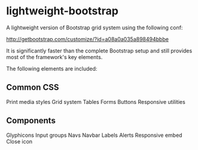 # lightweight-bootstrap

A lightweight version of Bootstrap grid system using the following conf:

http://getbootstrap.com/customize/?id=a08a0a035a898494bbbe

It is significantly faster than the complete Bootstrap setup and still provides most of the framework's key elements.

The following elements are included:

## Common CSS
Print media styles
Grid system
Tables
Forms
Buttons
Responsive utilities

## Components
Glyphicons
Input groups
Navs
Navbar
Labels
Alerts
Responsive embed
Close icon
